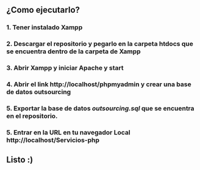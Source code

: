 ## ¿Como ejecutarlo?
### 1. Tener instalado Xampp
### 2. Descargar el repositorio y pegarlo en la carpeta htdocs que se encuentra dentro de la carpeta de Xampp
### 3. Abrir Xampp y iniciar Apache y start
### 4. Abrir el link http://localhost/phpmyadmin y crear una base de datos outsourcing
### 5. Exportar la base de datos *outsourcing.sql* que se encuentra en el repositorio.
### 5. Entrar en la URL en tu navegador Local http://localhost/Servicios-php

## Listo :) 
